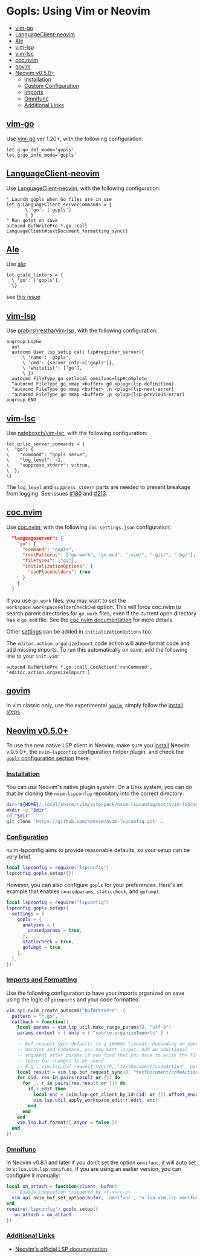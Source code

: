 # Gopls: Using Vim or Neovim

* [vim-go](#vimgo)
* [LanguageClient-neovim](#lcneovim)
* [Ale](#ale)
* [vim-lsp](#vimlsp)
* [vim-lsc](#vimlsc)
* [coc.nvim](#cocnvim)
* [govim](#govim)
* [Neovim v0.5.0+](#neovim)
  * [Installation](#neovim-install)
  * [Custom Configuration](#neovim-config)
  * [Imports](#neovim-imports)
  * [Omnifunc](#neovim-omnifunc)
  * [Additional Links](#neovim-links)

## <a href="#vimgo" id="vimgo">vim-go</a>

Use [vim-go] ver 1.20+, with the following configuration:

```vim
let g:go_def_mode='gopls'
let g:go_info_mode='gopls'
```

## <a href="#lcneovim" id="lcneovim">LanguageClient-neovim</a>

Use [LanguageClient-neovim], with the following configuration:

```vim
" Launch gopls when Go files are in use
let g:LanguageClient_serverCommands = {
       \ 'go': ['gopls']
       \ }
" Run gofmt on save
autocmd BufWritePre *.go :call LanguageClient#textDocument_formatting_sync()
```

## <a href="#ale" id="ale">Ale</a>

Use [ale]:

```vim
let g:ale_linters = {
  \ 'go': ['gopls'],
  \}
```

see [this issue][ale-issue-2179]

## <a href="#vimlsp" id="vimlsp">vim-lsp</a>

Use [prabirshrestha/vim-lsp], with the following configuration:

```vim
augroup LspGo
  au!
  autocmd User lsp_setup call lsp#register_server({
      \ 'name': 'gopls',
      \ 'cmd': {server_info->['gopls']},
      \ 'whitelist': ['go'],
      \ })
  autocmd FileType go setlocal omnifunc=lsp#complete
  "autocmd FileType go nmap <buffer> gd <plug>(lsp-definition)
  "autocmd FileType go nmap <buffer> ,n <plug>(lsp-next-error)
  "autocmd FileType go nmap <buffer> ,p <plug>(lsp-previous-error)
augroup END
```

## <a href="#vimlsc" id="vimlsc">vim-lsc</a>

Use [natebosch/vim-lsc], with the following configuration:

```vim
let g:lsc_server_commands = {
\  "go": {
\    "command": "gopls serve",
\    "log_level": -1,
\    "suppress_stderr": v:true,
\  },
\}
```

The `log_level` and `suppress_stderr` parts are needed to prevent breakage from logging. See
issues [#180](https://github.com/natebosch/vim-lsc/issues/180) and
[#213](https://github.com/natebosch/vim-lsc/issues/213).

## <a href="#cocnvim" id="cocnvim">coc.nvim</a>

Use [coc.nvim], with the following `coc-settings.json` configuration:

```json
  "languageserver": {
    "go": {
      "command": "gopls",
      "rootPatterns": ["go.work", "go.mod", ".vim/", ".git/", ".hg/"],
      "filetypes": ["go"],
      "initializationOptions": {
        "usePlaceholders": true
      }
    }
  }
```

If you use `go.work` files, you may want to set the
`workspace.workspaceFolderCheckCwd` option. This will force coc.nvim to search
parent directories for `go.work` files, even if the current open directory has
a `go.mod` file. See the
[coc.nvim documentation](https://github.com/neoclide/coc.nvim/wiki/Using-workspaceFolders)
for more details.

Other [settings](settings.md) can be added in `initializationOptions` too.

The `editor.action.organizeImport` code action will auto-format code and add missing imports. To run this automatically on save, add the following line to your `init.vim`:

```vim
autocmd BufWritePre *.go :call CocAction('runCommand', 'editor.action.organizeImport')
```

## <a href="#govim" id="govim">govim</a>

In vim classic only, use the experimental [`govim`], simply follow the [install steps][govim-install].

## <a href="#neovim" id="neovim">Neovim v0.5.0+</a>

To use the new native LSP client in Neovim, make sure you
[install][nvim-install] Neovim v.0.5.0+,
the `nvim-lspconfig` configuration helper plugin, and check the
[`gopls` configuration section][nvim-lspconfig] there.

### <a href="#neovim-install" id="neovim-install">Installation</a>

You can use Neovim's native plugin system.  On a Unix system, you can do that by
cloning the `nvim-lspconfig` repository into the correct directory:

```sh
dir="${HOME}/.local/share/nvim/site/pack/nvim-lspconfig/opt/nvim-lspconfig/"
mkdir -p "$dir"
cd "$dir"
git clone 'https://github.com/neovim/nvim-lspconfig.git' .
```

### <a href="#neovim-config" id="neovim-config">Configuration</a>

nvim-lspconfig aims to provide reasonable defaults, so your setup can be very
brief.

```lua
local lspconfig = require("lspconfig")
lspconfig.gopls.setup({})
```

However, you can also configure `gopls` for your preferences. Here's an
example that enables `unusedparams`, `staticcheck`, and `gofumpt`.

```lua
local lspconfig = require("lspconfig")
lspconfig.gopls.setup({
  settings = {
    gopls = {
      analyses = {
        unusedparams = true,
      },
      staticcheck = true,
      gofumpt = true,
    },
  },
})
```

### <a href="#neovim-imports" id="neovim-imports">Imports and Formatting</a>

Use the following configuration to have your imports organized on save using
the logic of `goimports` and your code formatted.

```lua
vim.api.nvim_create_autocmd("BufWritePre", {
  pattern = "*.go",
  callback = function()
    local params = vim.lsp.util.make_range_params(0, "utf-8")
    params.context = { only = { "source.organizeImports" } }

    -- buf_request_sync defaults to a 1000ms timeout. Depending on your
    -- machine and codebase, you may want longer. Add an additional
    -- argument after params if you find that you have to write the file
    -- twice for changes to be saved.
    -- E.g., vim.lsp.buf_request_sync(0, "textDocument/codeAction", params, 3000)
    local result = vim.lsp.buf_request_sync(0, "textDocument/codeAction", params)
    for cid, res in pairs(result or {}) do
      for _, r in pairs(res.result or {}) do
        if r.edit then
          local enc = (vim.lsp.get_client_by_id(cid) or {}).offset_encoding or "utf-16"
          vim.lsp.util.apply_workspace_edit(r.edit, enc)
        end
      end
    end
    vim.lsp.buf.format({ async = false })
  end
})
```

### <a href="#neovim-omnifunc" id="neovim-omnifunc">Omnifunc</a>

In Neovim v0.8.1 and later if you don't set the option `omnifunc`, it will auto
set to `v:lua.vim.lsp.omnifunc`. If you are using an earlier version, you can
configure it manually:

```lua
local on_attach = function(client, bufnr)
  -- Enable completion triggered by <c-x><c-o>
  vim.api.nvim_buf_set_option(bufnr, 'omnifunc', 'v:lua.vim.lsp.omnifunc')
end
require('lspconfig').gopls.setup({
   on_attach = on_attach
})
```

### <a href="#neovim-links" id="neovim-links">Additional Links</a>

* [Neovim's official LSP documentation][nvim-docs].

[vim-go]: https://github.com/fatih/vim-go
[LanguageClient-neovim]: https://github.com/autozimu/LanguageClient-neovim
[ale]: https://github.com/w0rp/ale
[ale-issue-2179]: https://github.com/w0rp/ale/issues/2179
[prabirshrestha/vim-lsp]: https://github.com/prabirshrestha/vim-lsp/
[natebosch/vim-lsc]: https://github.com/natebosch/vim-lsc/
[natebosch/vim-lsc#180]: https://github.com/natebosch/vim-lsc/issues/180
[coc.nvim]: https://github.com/neoclide/coc.nvim/
[`govim`]: https://github.com/myitcv/govim
[govim-install]: https://github.com/myitcv/govim/blob/master/README.md#govim---go-development-plugin-for-vim8
[nvim-docs]: https://neovim.io/doc/user/lsp.html
[nvim-install]: https://github.com/neovim/neovim/wiki/Installing-Neovim
[nvim-lspconfig]: https://github.com/neovim/nvim-lspconfig/blob/master/doc/configs.md#gopls
[nvim-lspconfig-imports]: https://github.com/neovim/nvim-lspconfig/issues/115
